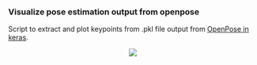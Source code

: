 ### Visualize pose estimation output from openpose

Script to extract and plot keypoints from .pkl file output from [OpenPose in keras](https://github.com/cchamber/Open-Pose-Keras).


<p align="center">
<img src="https://github.com/cchamber/visualize_keypoints/readme/pose_infant.jpg">
</p>
